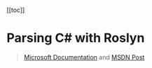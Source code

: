 [[toc]]

# Parsing C# with Roslyn

> [Microsoft Documentation](https://docs.microsoft.com/en-us/dotnet/csharp/roslyn-sdk/get-started/syntax-analysis) and [MSDN Post](https://docs.microsoft.com/en-us/archive/msdn-magazine/2017/may/net-core-cross-platform-code-generation-with-roslyn-and-net-core)


        